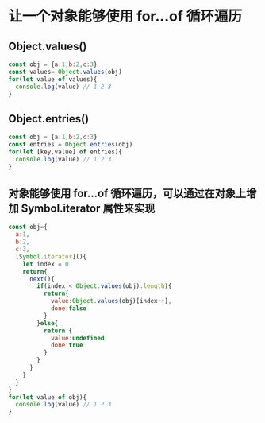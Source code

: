 
# 让一个对象能够使用 for...of 循环遍历
## Object.values()
```js
const obj = {a:1,b:2,c:3}
const values= Object.values(obj)
for(let value of values){
  console.log(value) // 1 2 3
}
```
## Object.entries()
```js
const obj = {a:1,b:2,c:3}
const entries = Object.entries(obj)
for(let [key,value] of entries){
  console.log(value) // 1 2 3
}
```
## 对象能够使用 for...of 循环遍历，可以通过在对象上增加 Symbol.iterator 属性来实现
```js
const obj={
  a:1,
  b:2,
  c:3,
  [Symbol.iterator](){
    let index = 0
    return{
      next(){
        if(index < Object.values(obj).length){
          return{
            value:Object.values(obj)[index++],
            done:false
          }
        }else{
          return {
            value:undefined,
            done:true
          }
        }
      }
    }
  }
}
for(let value of obj){
  console.log(value) // 1 2 3
}
```